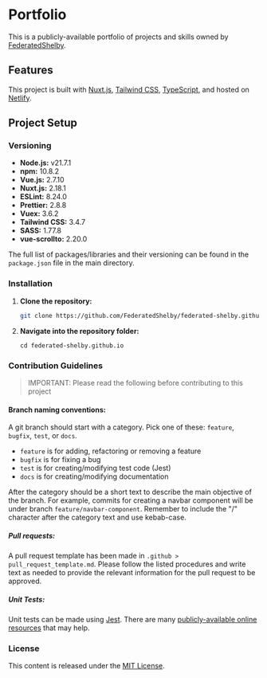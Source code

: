 # Portfolio

This is a publicly-available portfolio of projects and skills owned by [FederatedShelby](https://github.com/FederatedShelby).

## Features

This project is built with [Nuxt.js](https://nuxt.com/), [Tailwind CSS](https://tailwindcss.com/), [TypeScript](https://www.typescriptlang.org/), and hosted on [Netlify](https://www.netlify.com/).

## Project Setup

### Versioning

- **Node.js:** v21.7.1
- **npm:** 10.8.2
- **Vue.js:** 2.7.10
- **Nuxt.js:** 2.18.1
- **ESLint:** 8.24.0
- **Prettier:** 2.8.8
- **Vuex:** 3.6.2
- **Tailwind CSS:** 3.4.7
- **SASS:** 1.77.8
- **vue-scrollto:** 2.20.0

The full list of packages/libraries and their versioning can be found in the `package.json` file in the main directory.

### Installation

1. **Clone the repository:**

   ```bash
   git clone https://github.com/FederatedShelby/federated-shelby.github.io.git
   ```

2. **Navigate into the repository folder:**
   ```
   cd federated-shelby.github.io
   ```

### Contribution Guidelines

> IMPORTANT: Please read the following before contributing to this project

#### Branch naming conventions:

A git branch should start with a category.
Pick one of these: `feature`, `bugfix`, `test`, or `docs`.

- `feature` is for adding, refactoring or removing a feature
- `bugfix` is for fixing a bug
- `test` is for creating/modifying test code (Jest)
- `docs` is for creating/modifying documentation

After the category should be a short text to describe the main objective of the branch. For example, commits for creating a navbar component will be under branch `feature/navbar-component`.
Remember to include the "/" character after the category text and use kebab-case.

##### Pull requests:

A pull request template has been made in `.github > pull_request_template.md`. Please follow the listed procedures and write text as needed to provide the relevant information for the pull request to be approved.

##### Unit Tests:

Unit tests can be made using [Jest](https://jestjs.io/).
There are many [publicly-available online resources](https://github.com/mawrkus/js-unit-testing-guide) that may help.

### License

This content is released under the [MIT License](http://opensource.org/licenses/MIT).

